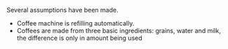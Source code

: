 Several assumptions have been made. 
 - Coffee machine is refilling automatically. 
 - Coffees are made from three basic ingredients: grains, water and milk, the difference is only in amount being used
 
